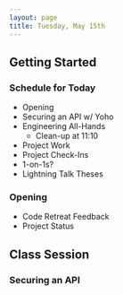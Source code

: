 ```yaml
---
layout: page
title: Tuesday, May 15th
---
```


## Getting Started

### Schedule for Today

* Opening
* Securing an API w/ Yoho
* Engineering All-Hands
  * Clean-up at 11:10
* Project Work
* Project Check-Ins
* 1-on-1s?
* Lightning Talk Theses

### Opening

* Code Retreat Feedback
* Project Status

## Class Session

### Securing an API

